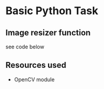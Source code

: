 # Basic Python Task

## Image resizer function

see code below

<!-- import cv2

img_path = "assets/MAXe-series-1.jpeg"
img = cv2.imread(img_path)
print(img.shape)

width = int(input("Enter desired width: "))
height = int(input("Enter desired height: "))
imgResize = cv2.resize(img, (width, height))
print(imgResize.shape)

cv2.imshow("original image", img)
cv2.imshow("new image", imgResize) -->

## Resources used

- OpenCV module
